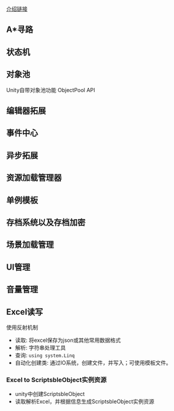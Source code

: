 [介绍链接](https://www.bilibili.com/video/BV1nP4y1S75c/?spm_id_from=333.999.0.0&vd_source=89cdbc52fca0b3fc1318b88e36456c76)
## A*寻路
## 状态机
## 对象池
Unity自带对象池功能 ObjectPool API
## 编辑器拓展
## 事件中心
## 异步拓展
## 资源加载管理器
## 单例模板
## 存档系统以及存档加密
## 场景加载管理
## UI管理
## 音量管理
## Excel读写
使用反射机制
- 读取: 将excel保存为json或其他常用数据格式
- 解析: 字符串处理工具
- 查询: `using system.Linq`
- 自动化创建类: 通过IO系统，创建文件，并写入；可使用模板文件。

### Excel to ScriptsbleObject实例资源
- unity中创建ScriptsbleObject
- 读取解析Excel，并根据信息生成ScriptsbleObject实例资源